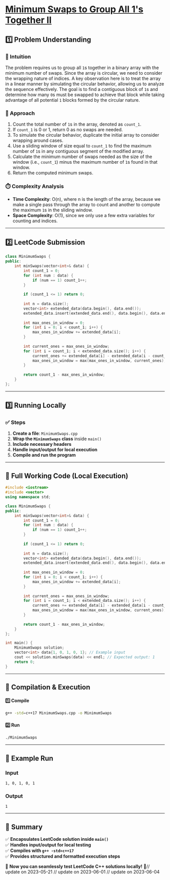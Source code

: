 # **[Minimum Swaps to Group All 1's Together II](https://leetcode.com/problems/minimum-swaps-to-group-all-1s-together-ii/description/)**  

## **1️⃣ Problem Understanding**  
### **📌 Intuition**  
The problem requires us to group all `1`s together in a binary array with the minimum number of swaps. Since the array is circular, we need to consider the wrapping nature of indices. A key observation here is to treat the array in a linear manner by simulating the circular behavior, allowing us to analyze the sequence effectively. The goal is to find a contiguous block of `1`s and determine how many `0`s must be swapped to achieve that block while taking advantage of all potential `1` blocks formed by the circular nature.  

### **🚀 Approach**  
1. Count the total number of `1`s in the array, denoted as `count_1`.
2. If `count_1` is 0 or 1, return 0 as no swaps are needed.
3. To simulate the circular behavior, duplicate the initial array to consider wrapping around cases.
4. Use a sliding window of size equal to `count_1` to find the maximum number of `1`s in any contiguous segment of the modified array.
5. Calculate the minimum number of swaps needed as the size of the window (i.e., `count_1`) minus the maximum number of `1`s found in that window.
6. Return the computed minimum swaps.

### **⏱️ Complexity Analysis**  
- **Time Complexity**: O(n), where n is the length of the array, because we make a single pass through the array to count and another to compute the maximum `1`s in the sliding window.  
- **Space Complexity**: O(1), since we only use a few extra variables for counting and indices.

---  

## **2️⃣ LeetCode Submission**  
```cpp
class MinimumSwaps {
public:
    int minSwaps(vector<int>& data) {
        int count_1 = 0;
        for (int num : data) {
            if (num == 1) count_1++;
        }
        
        if (count_1 <= 1) return 0;
        
        int n = data.size();
        vector<int> extended_data(data.begin(), data.end());
        extended_data.insert(extended_data.end(), data.begin(), data.end());
        
        int max_ones_in_window = 0;
        for (int i = 0; i < count_1; i++) {
            max_ones_in_window += extended_data[i];
        }
        
        int current_ones = max_ones_in_window;
        for (int i = count_1; i < extended_data.size(); i++) {
            current_ones += extended_data[i] - extended_data[i - count_1];
            max_ones_in_window = max(max_ones_in_window, current_ones);
        }
        
        return count_1 - max_ones_in_window;
    }
};
```  

---  

## **3️⃣ Running Locally**  
### **✅ Steps**  
1. **Create a file**: `MinimumSwaps.cpp`  
2. **Wrap the `MinimumSwaps` class** inside `main()`  
3. **Include necessary headers**  
4. **Handle input/output for local execution**  
5. **Compile and run the program**  

---  

## **📝 Full Working Code (Local Execution)**  
```cpp
#include <iostream>
#include <vector>
using namespace std;

class MinimumSwaps {
public:
    int minSwaps(vector<int>& data) {
        int count_1 = 0;
        for (int num : data) {
            if (num == 1) count_1++;
        }
        
        if (count_1 <= 1) return 0;
        
        int n = data.size();
        vector<int> extended_data(data.begin(), data.end());
        extended_data.insert(extended_data.end(), data.begin(), data.end());
        
        int max_ones_in_window = 0;
        for (int i = 0; i < count_1; i++) {
            max_ones_in_window += extended_data[i];
        }
        
        int current_ones = max_ones_in_window;
        for (int i = count_1; i < extended_data.size(); i++) {
            current_ones += extended_data[i] - extended_data[i - count_1];
            max_ones_in_window = max(max_ones_in_window, current_ones);
        }
        
        return count_1 - max_ones_in_window;
    }
};

int main() {
    MinimumSwaps solution;
    vector<int> data{1, 0, 1, 0, 1}; // Example input
    cout << solution.minSwaps(data) << endl; // Expected output: 1
    return 0;
}
```  

---  

## **🔧 Compilation & Execution**  
#### **1️⃣ Compile**  
```bash
g++ -std=c++17 MinimumSwaps.cpp -o MinimumSwaps
```  

#### **2️⃣ Run**  
```bash
./MinimumSwaps
```  

---  

## **🎯 Example Run**  
### **Input**  
```
1, 0, 1, 0, 1
```  
### **Output**  
```
1
```  

---  

## **📌 Summary**  
✅ **Encapsulates LeetCode solution inside `main()`**  
✅ **Handles input/output for local testing**  
✅ **Compiles with `g++ -std=c++17`**  
✅ **Provides structured and formatted execution steps**  

🚀 **Now you can seamlessly test LeetCode C++ solutions locally!** 🚀// update on 2023-05-21
// update on 2023-06-01
// update on 2023-06-04
